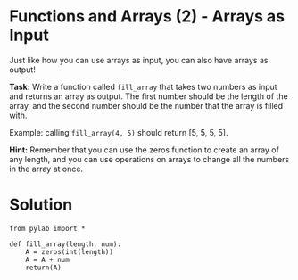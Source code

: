 # Functions and Arrays (2) - Arrays as Input

Just like how you can use arrays as input, you can also have arrays as output!

**Task:** Write a function called `fill_array` that takes two numbers as input and returns an array as output. The first number should be the length of the array, and the second number should be the number that the array is filled with.

Example: calling `fill_array(4, 5)` should return [5, 5, 5, 5].

**Hint:** Remember that you can use the zeros function to create an array of any length, and you can use operations on arrays to change all the numbers in the array at once. 

# Solution

```
from pylab import *

def fill_array(length, num):
    A = zeros(int(length))
    A = A + num
    return(A)


```


